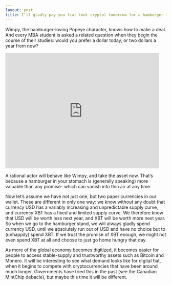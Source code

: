 ```yaml
---
layout: post
title: I’ll gladly pay you fiat (not crypto) tomorrow for a hamburger today.
---
```




Wimpy, the hamburger-loving Popeye character, knows how to make a deal. And every MBA student is asked a related question when they begin the course of their studies: would you prefer a dollar today, or two dollars a year from now?

<iframe src="https://giphy.com/embed/3oEduHbGIZHblgkx20" width="480" height="361" frameBorder="0" class="giphy-embed" allowFullScreen></iframe><p><a href="https://giphy.com/gifs/hamburger-popeye-wimpy-3oEduHbGIZHblgkx20"></a></p>

A rational actor will behave like Wimpy, and take the asset now. That’s because a hamburger in your stomach is (generally speaking) more valuable than any promise- which can vanish into thin air at any time.

Now let’s assume we have not just one, but two paper currencies in our wallet. These are different in only one way: we know without any doubt that currency USD has a variably increasing and unpredictable supply curve, and currency XBT has a fixed and limited supply curve. We therefore know that USD will be worth less next year, and XBT will be worth more next year. So when we go to the hamburger stand, we will always gladly spend currency USD, until we absolutely run out of USD and have no choice but to (unhappily) spend XBT. If we trust the promise of XBT enough, we might not even spend XBT at all and choose to just go home hungry that day.

As more of the global economy becomes digitized, it becomes easier for people to access stable-supply and trustworthy assets such as Bitcoin and Monero. It will be interesting to see what demand looks like for digital fiat, when it begins to compete with cryptocurrencies that have been around much longer. Governments have tried this in the past (see the Canadian MintChip debacle), but maybe this time it will be different.
